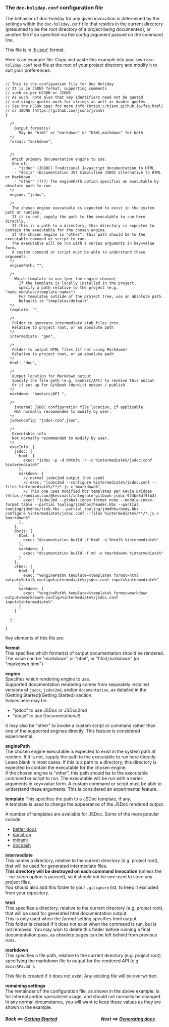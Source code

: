 
### The `doc-holiday.conf` configuration file

The behavior of doc-holiday for any given invocation is determined
by the settings within the `doc-holiday.conf` file that resides in the 
current directory (presumed to be the root directory of a project being 
documented), or another file if so specified via the _config_ argument passed on the command line.

This file is in ['h-json'](https://hjson.github.io) format.

Here is an example file.  Copy and paste this example into your own `doc-holiday.conf`
text file at the root of your project directory and modify it to suit your preferences.
```json5

// This is the configuation file for Doc Holiday
// It is in JSON5 format, supporting comments
// such as per HJSON or JSON5
// As such, note also that key identifiers need not be quoted
// and single quotes work for strings as well as double quotes
// See the HJSON spec for more info (https://hjson.github.io/faq.html)
// or JSON5 (https://github.com/json5/json5)
{

  /*
    Output format(s)
      May be "html" or "markdown" or "html,markdown" for both
  */
  format: "markdown",


  /*
   Which primary documentation engine to use.
   One of:
    - "jsdoc" (JSDOC) Traditional Javascript documentation to HTML
    - "docjs" (Documentation JS) Simplified JSDOC alternative to HTML or Markdown
    - "other" (???) The enginePath option specifies an executable by absolute path to run.
  */
  engine: "jsdoc",

  /*
   The chosen engine executable is expected to exist in the system path at runtime.
   If it is not, supply the path to the executable to run here directly.
   If this is a path to a directory, this directory is expected to contain the executable for the chosen engine.
   If the chosen engine is "other", this path should be to the executable command or script to run.
   The executable will be run with a series arguments in key=value form.
   A custom command or script must be able to understand these arguments.
  */
  enginePath: "",

  /*
    Which template to use (per the engine chosen)
      If the template is locally installed in the project,
      specify a path relative to the project (e.g. "node_modules/<template_name>")
      For templates outside of the project tree, use an absolute path.
      Defaults to "templates/default"
  */
  template: "",

  /*
   Folder to generate intermediate stub files into.
   Relative to project root, or an absolute path
  */
  intermediate: "gen",

  /*
   Folder to output HTML files (if not using Markdown)
   Relative to project root, or an absolute path
  */
  html: "doc",

  /*
   Output location for Markdown output
   Specify the file path (e.g. booksrc/API) to receive this output
   Or if set up for GitBook (HonKit) output / publish
  */
  markdown: "booksrc/API ",

  /*
    intermal JSDOC configuration file location, if applicable
    Not normally recommended to modify by user.
  */
  jsdocConfig: "jsdoc-conf.json",

  /*
   Executable info
   Not normally recommended to modify by user.
  */
  execInfo: {
    jsdoc: {
      html: {
        exec: "jsdoc -p -d %html% -r -c %intermediate%/jsdoc.conf %intermediate%"
      },
      markdown: {
        // normal jsdoc2md output (not used)
        // exec: "jsdoc2md --configure %intermediate%/jsdoc.conf --files %intermediate%/**/*.js > %markdown%"
        // This one uses modified hbs templates per Kevin Bridges (https://medium.com/@kevinast/integrate-gitbook-jsdoc-974be8df6fb3) 
        exec: "jsdoc2md --global-index-format none --module-index-format table --partial tooling/j2mdhbs/header.hbs --partial tooling/jdmdhbs/link.hbs --partial tooling/jdmdhbs/body.hbs --configure %intermediate%/jsdoc.conf --files %intermediate%/**/*.js > %markdown%"
      },
    },
    docjs: {
      html: {
        exec: "documentation build -f html -o %html% %intermediate%"
      },
      markdown: {
        exec: "documentation build -f md -o %markdown% %intermediate%"
      }
    },
    other: {
      html: {
        exec: "%enginePath% template=%template% format=html output=%html% config=%intermediate%/jsdoc.conf input=%intermediate%"
      },
      markdown: {
        exec: "%enginePath% template=%template% format=markdown output=%markdown% config=%intermediate%/jsdoc.conf input=%intermediate%"
      }
    }

  }

}
```
Key elements of this file are:

__format__  
This specifies which format(s) of output documentation should be rendered.  
The value can be "markdown" or "html", or "html,markdown" (or "markdown,html")

__engine__  
Specifies which rendering engine to use.  
Supported documentation rendering comes from separately installed
versions of `jsdoc`, `jsdoc2md`, and/or `documentation`, as detailed
in the [Getting Started](Getting Started) section.  
Values here may be:
- "jsdoc" to use JSDoc or JSDoc2md
- "docjs" to use DocumentationJS

It may also be "other" to invoke a custom script or command rather than
one of the supported engines directly.  This feature is considered experimental.

__enginePath__  
The chosen engine executable is expected to exist in the system path at runtime.
If it is not, supply the path to the executable to run here directly.
Leave blank in most cases.
If this is a path to a directory, this directory is expected to contain the executable for the chosen engine.   
If the chosen engine is "other", this path should be to the executable command or script to run.
The executable will be run with a series arguments in key=value form.
A custom command or script must be able to understand these arguments.
This is considered an experimental feature.

__template__
This specifies the path to a JSDoc template, if any.  
A template is used to change the appearance of the JSDoc rendered
output.

A number of templates are available for JSDoc.  Some of the more popular include

- [better docs](https://github.com/SoftwareBrothers/better-docs)
- [docstrap](https://docstrap.github.io/docstrap/)
- [minami](https://github.com/Nijikokun/minami)
- [docdash](http://clenemt.github.io/docdash/)

__intermediate__  
This names a directory, relative to the current directory (e.g. project root),
that will be used for generated intermediate files.   
__This directory will be destroyed on each command invocation__ (unless the _--no-clean_ option is passed), so 
it should not be one used to store any project files.  
You should also add this folder to your `.gitignore` list, to keep it excluded
from your repository.

__html__  
This specifies a directory, relative to the current directory (e.g. project root),
that will be used for generated html documentation output.  
This is only used when the _format_ setting specifies html output.  
This folder is created if it does not exist when the command is run, but
is not removed.  You may wish to delete this folder before running a final
documentation pass, as obsolete pages can be left behind from previous runs.

__markdown__  
This specifies a file path, relative to the current directory (e.g. project root),
specifying the markdown file to output for the rendered API (e.g. `docs/API.md `).

This file is created if it does not exist. Any existing file will be
overwritten.

__remaining settings__  
The remainder of the configuration file, as shown in the above example,
is for internal and/or specialized usage, and should not normally be changed.
In any normal circumstance, you will want to keep these values as they are shown
in the example.


##### Back <==  [Getting Started](Getting+Started) &nbsp;&nbsp;&nbsp;&nbsp;&nbsp;&nbsp;&nbsp;&nbsp;&nbsp;&nbsp;&nbsp;&nbsp;&nbsp;&nbsp;&nbsp;&nbsp;&nbsp;&nbsp;&nbsp;&nbsp;&nbsp;&nbsp;&nbsp;&nbsp;&nbsp;&nbsp;&nbsp;&nbsp;&nbsp;&nbsp;&nbsp;&nbsp;&nbsp;&nbsp;&nbsp;&nbsp;&nbsp;&nbsp;&nbsp;&nbsp; Next  ==>  [Generating docs](generating)


